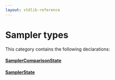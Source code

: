 ```yaml
---
layout: stdlib-reference
---
```

# Sampler types

This category contains the following declarations:

#### [SamplerComparisonState](types/SamplerComparisonState/index.md)

#### [SamplerState](types/SamplerState/index.md)


